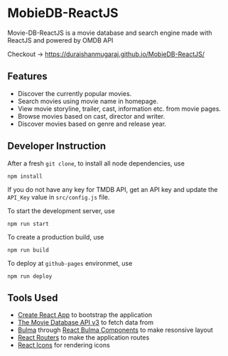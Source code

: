 # MobieDB-ReactJS

Movie-DB-ReactJS is a movie database and search engine made with ReactJS and powered by OMDB API

Checkout -> https://duraishanmugaraj.github.io/MobieDB-ReactJS/

## Features
- Discover the currently popular movies.
- Search movies using movie name in homepage.
- View movie storyline, trailer, cast, information etc. from movie pages.
- Browse movies based on cast, director and writer.
- Discover movies based on genre and release year.

## Developer Instruction
After a fresh `git clone`, to install all node dependencies, use
```shell
npm install
```
If you do not have any key for TMDB API, get an API key and update the `API_Key` value in `src/config.js` file.

To start the development server, use
```shell
npm run start
```
To create a production build, use
```shell
npm run build
```
To deploy at `github-pages` environmet, use
```shell
npm run deploy
```

## Tools Used
- [Create React App](https://create-react-app.dev/) to bootstrap the application
- [The Movie Database API v3](https://developers.themoviedb.org/3/getting-started/introduction) to fetch data from
- [Bulma](https://bulma.io/) through [React Bulma Components](https://www.npmjs.com/package/react-bulma-components) to make resonsive layout
- [React Routers](https://github.com/ReactTraining/react-router) to make the application routes
- [React Icons](https://react-icons.netlify.com/#/) for rendering icons


